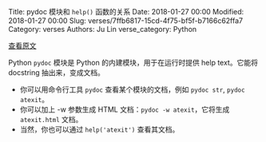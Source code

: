 Title: pydoc 模块和 `help()` 函数的关系
Date: 2018-01-27 00:00
Modified: 2018-01-27 00:00
Slug: verses/7ffb6817-15cd-4f75-bf5f-b7166c62ffa7
Category: verses
Authors: Ju Lin
verse_category: Python

[查看原文](https://pymotw.com/3/pydoc/)

Python `pydoc` 模块是 Python 的内建模块，用于在运行时提供 help text。它能将 docstring 抽出来，变成文档。

* 你可以用命令行工具 `pydoc` 查看某个模块的文档，例如 `pydoc str`, `pydoc atexit`。
* 你可以加上 -w 参数生成 HTML 文档：`pydoc -w atexit`，它将生成 `atexit.html` 文档。
* 当然，你也可以通过 `help('atexit')` 查看其文档。